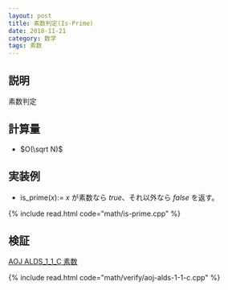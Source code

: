 ```yaml
---
layout: post
title: 素数判定(Is-Prime)
date: 2018-11-21
category: 数学
tags: 素数
---
```


## 説明
素数判定

## 計算量
* $O(\sqrt N)$

## 実装例

* is_prime($x$):= $x$ が素数なら $true$、それ以外なら $false$ を返す。

{% include read.html  code="math/is-prime.cpp" %}

## 検証
[AOJ ALDS_1_1_C 素数](http://judge.u-aizu.ac.jp/onlinejudge/description.jsp?id=ALDS1_1_C&lang=jp)

{% include read.html code="math/verify/aoj-alds-1-1-c.cpp" %}

